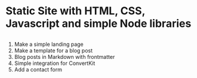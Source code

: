 # Static Site with HTML, CSS, Javascript and simple Node libraries

##
1. Make a simple landing page
2. Make a template for a blog post
3. Blog posts in Markdown with frontmatter
4. Simple integration for ConvertKit
5. Add a contact form